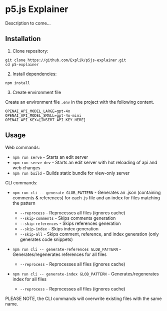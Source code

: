 # p5.js Explainer
Description to come...

## Installation
1. Clone repository:
```
git clone https://github.com/Explik/p5js-explainer.git
cd p5-explainer
```

2. Install dependencies: 

```
npm install
```

3. Create environment file

Create an environment file `.env` in the project with the following content. 
```
OPENAI_API_MODEL_LARGE=gpt-4o
OPENAI_API_MODEL_SMALL=gpt-4o-mini
OPENAI_API_KEY=[INSERT_API_KEY_HERE]
```

## Usage
Web commands: 
- `npm run serve` - Starts an edit server
- `npm run serve-dev` - Starts an edit server with hot reloading of api and web changes
- `npm run build` - Builds static bundle for view-only server

CLI commands:
- `npm run cli -- generate GLOB_PATTERN` - Generates an .json (containing comments & references) for each .js file and an index for files matching the pattern
    - `--reprocess` - Reprocesses all files (ignores cache)
    - `--skip-comments` - Skips comments generation 
    - `--skip-references` - Skips references generation 
    - `--skip-index` - Skips index generation
    - `--skip-all` - Skips comment, reference, and index generation (only generates code snippets)
    
- `npm run cli -- generate-references GLOB_PATTERN` - Generates/regenerates references for all files
    - `--reprocess` - Reprocesses all files (ignores cache)

- `npm run cli -- generate-index GLOB_PATTERN` - Generates/regenerates index for all files
    - `--reprocess` - Reprocesses all files (ignores cache)

PLEASE NOTE, the CLI commands will overwrite existing files with the same name.
